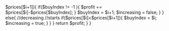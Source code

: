 <?php
class Solution {

    /**
     * @param Integer[] $prices
     * @return Integer
     */
    function maxProfit($prices) {
        $profit = 0;
        $buyIndex = -1;
        $days = count($prices);
        $increasing = ($prices[0]<$prices[1]);
        if($increasing){
            $buyIndex = 0;
        }
        for($i=1; $i<$days; $i++){
            //if is increasing perviously
            if($increasing){
                //but starts to decrease
                //than its time to sell
                if($prices[$i]>$prices[$i+1]){
                    if($buyIndex != -1 ){
                        $profit += $prices[$i]-$prices[$buyIndex];
                    }
                    $buyIndex = $i+1;
                    $increasing = false;
                }
            }
            else{ //decreasing
                //starts 
                if($prices[$i]<$prices[$i+1]){
                    $buyIndex = $i;
                    $increasing = true;
                }
            }
        }
        return $profit;
    }
}
